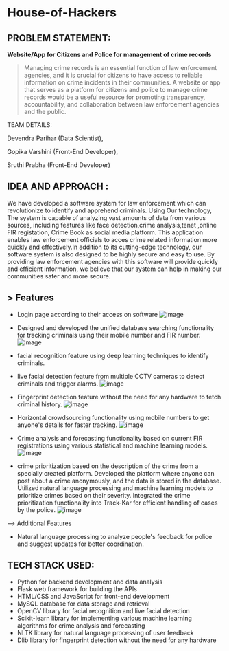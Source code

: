# House-of-Hackers

## PROBLEM STATEMENT:

**Website/App for Citizens and Police for management of crime records**
> Managing crime records is an essential function of law enforcement agencies, and it is crucial for citizens to have access to reliable information on crime incidents in their communities. A website or app that serves as a platform for citizens and police to manage crime records would be a useful resource for promoting transparency, accountability, and collaboration between law enforcement agencies and the public.

TEAM DETAILS:

Devendra Parihar (Data Scientist),

Gopika Varshini (Front-End Developer),

Sruthi Prabha (Front-End Developer)

## IDEA AND APPROACH :

We have developed a software system for law enforcement which can revolutionize to identify and apprehend criminals. Using Our technology, The system is capable of analyzing vast amounts of data from various sources, including features like face detection,crime analysis,tenet ,online FIR registation, Crime Book as social media platform.
This application enables law enforcement officials to acces crime related information more quickly and effectively.In addition to its cutting-edge technology, our software system is also designed to be highly secure and easy to use.
By providing law enforcement agencies with this software will provide quickly and efficient information, we believe that our system can help in making our communities safer and more secure.

## > Features 
* Login page according to their access on software
![image](https://user-images.githubusercontent.com/54232149/232333722-17fcb5d8-f478-4658-8149-93fa13b1c675.png)

* Designed and developed the unified database searching functionality for tracking criminals using their mobile number and FIR number.
![image](https://user-images.githubusercontent.com/54232149/232333664-f05984fd-919e-4ea7-a97d-78ffdcdb19ff.png)


* facial recognition feature using deep learning techniques to identify criminals.
* live facial detection feature from multiple CCTV cameras to detect criminals and trigger alarms.
![image](https://user-images.githubusercontent.com/54232149/232334179-a8b31067-8077-42e9-a238-235840314e19.png)


* Fingerprint detection feature without the need for any hardware to fetch criminal history.
![image](https://user-images.githubusercontent.com/54232149/232333917-c496c613-2b1d-4790-b194-1396dd1bbb0e.png)

* Horizontal crowdsourcing functionality using mobile numbers to get anyone's details for faster tracking.
![image](https://user-images.githubusercontent.com/54232149/232333948-62f1e2b4-9a08-4eda-a667-fc976923bf8f.png)

* Crime analysis and forecasting functionality based on current FIR registrations using various statistical and machine learning models.
![image](https://user-images.githubusercontent.com/54232149/232334228-fdcea9cd-2e7d-46ea-882f-d9dc46b8f3c6.png)

* crime prioritization based on the description of the crime from a specially created platform. Developed the platform where anyone can post about a crime anonymously, and the data is stored in the database. Utilized natural language processing and machine learning models to prioritize crimes based on their severity. Integrated the crime prioritization functionality into Track-Kar for efficient handling of cases by the police.
![image](https://user-images.githubusercontent.com/54232149/232334405-4076de32-6eef-451f-9ac5-fecd62046120.png)


--> Additional Features
* Natural language processing to analyze people's feedback for police and suggest updates for better coordination.



## TECH STACK USED:
* Python for backend development and data analysis
* Flask web framework for building the APIs
* HTML/CSS and JavaScript for front-end development
* MySQL database for data storage and retrieval
* OpenCV library for facial recognition and live facial detection
* Scikit-learn library for implementing various machine learning algorithms for crime analysis and forecasting
* NLTK library for natural language processing of user feedback
* Dlib library for fingerprint detection without the need for any hardware
